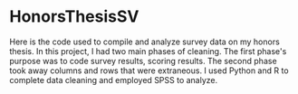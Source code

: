 # HonorsThesisSV
Here is the code used to compile and analyze survey data on my honors thesis. 
In this project, I had two main phases of cleaning. The first phase's purpose was to code survey results, scoring results.
The second phase took away columns and rows that were extraneous. 
I used Python and R to complete data cleaning and employed SPSS to analyze.
